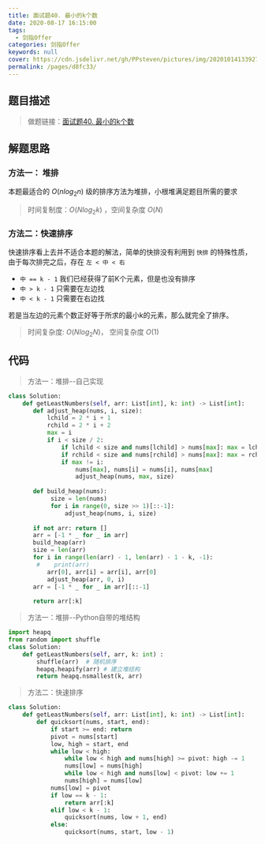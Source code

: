 ```yaml
---
title: 面试题40. 最小的k个数
date: 2020-08-17 16:15:00
tags: 
  - 剑指Offer
categories: 剑指Offer
keywords: null
cover: https://cdn.jsdelivr.net/gh/PPsteven/pictures/img/20201014133927.png
permalink: /pages/d8fc33/
---
```


## 题目描述

> 做题链接：[面试题40. 最小的k个数](https://leetcode-cn.com/problems/zui-xiao-de-kge-shu-lcof/)

<!--more-->

## 解题思路

### 方法一： 堆排

本题最适合的 $O(nlog_2n)$ 级的排序方法为堆排，小根堆满足题目所需的要求

> 时间复制度：$O(Nlog_2k)$ ，空间复杂度 $O(N)$

### 方法二：快速排序

快速排序看上去并不适合本题的解法，简单的快排没有利用到 `快排` 的特殊性质，由于每次排完之后，存在 `左 < 中 < 右 ` 

- `中 == k - 1` 我们已经获得了前K个元素，但是也没有排序
- `中 > k - 1` 只需要在左边找
- `中 < k - 1` 只需要在右边找

若是当左边的元素个数正好等于所求的最小k的元素，那么就完全了排序。

> 时间复杂度: $O(N log_2 N)$， 空间复杂度 $O(1)$ 

## 代码

> 方法一：堆排--自己实现

```python
class Solution:
    def getLeastNumbers(self, arr: List[int], k: int) -> List[int]:
       def adjust_heap(nums, i, size):
           lchild = 2 * i + 1
           rchild = 2 * i + 2
           max = i
           if i < size / 2:
               if lchild < size and nums[lchild] > nums[max]: max = lchild
               if rchild < size and nums[rchild] > nums[max]: max = rchild
               if max != i:
                   nums[max], nums[i] = nums[i], nums[max]
                   adjust_heap(nums, max, size)
        
       def build_heap(nums):
            size = len(nums)
            for i in range(0, size >> 1)[::-1]:
                adjust_heap(nums, i, size)
       
       if not arr: return []
       arr = [-1 * _ for _ in arr]
       build_heap(arr)
       size = len(arr)
       for i in range(len(arr) - 1, len(arr) - 1 - k, -1):
        #    print(arr)
           arr[0], arr[i] = arr[i], arr[0]
           adjust_heap(arr, 0, i)
       arr = [-1 * _ for _ in arr][::-1]
       
       return arr[:k]
```



> 方法一：堆排--Python自带的堆结构

```python
import heapq
from random import shuffle
class Solution:
    def getLeastNumbers(self, arr, k: int) :
        shuffle(arr)  # 随机排序
        heapq.heapify(arr) # 建立堆结构
        return heapq.nsmallest(k, arr)
```



> 方法二：快速排序

```python
class Solution:
    def getLeastNumbers(self, arr: List[int], k: int) -> List[int]:
        def quicksort(nums, start, end):
            if start >= end: return 
            pivot = nums[start]
            low, high = start, end
            while low < high:
                while low < high and nums[high] >= pivot: high -= 1
                nums[low] = nums[high]
                while low < high and nums[low] < pivot: low += 1
                nums[high] = nums[low]
            nums[low] = pivot
            if low == k - 1:
                return arr[:k]
            elif low < k - 1:
                quicksort(nums, low + 1, end)
            else:
                quicksort(nums, start, low - 1)
```

